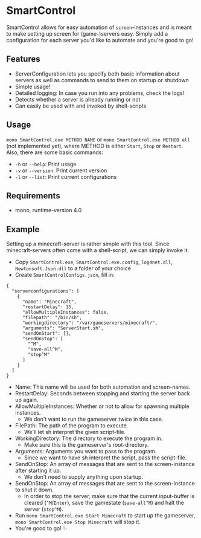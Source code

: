 # SmartControl
SmartControl allows for easy automation of `screen`-instances and is meant to make setting up screen for (game-)servers easy. Simply add a configuration for each server you'd like to automate and you're good to go!

## Features
* ServerConfiguration lets you specify both basic information about servers as well as commands to send to them on startup or shutdown
* Simple usage!
* Detailed logging: In case you run into any problems, check the logs!
* Detects whether a server is already running or not
* Can easily be used with and invoked by shell-scripts

## Usage
`mono SmartControl.exe METHOD NAME` or `mono SmartControl.exe METHOD all` (not implemented yet), where METHOD is either `Start`, `Stop` or `Restart`.
Also, there are some basic commands:
* `-h` or `--help`: Print usage
* `-v` or `--version`: Print current version
* `-l` or `--list`: Print current configurations

## Requirements
* mono, runtime-version 4.0

## Example
Setting up a minecraft-server is rather simple with this tool. Since minecraft-servers often come with a shell-script, we can simply invoke it:
* Copy `SmartControl.exe`, `SmartControl.exe.config`, `log4net.dll`, `Newtonsoft.Json.dll` to a folder of your choice
* Create `SmartControlConfigs.json`, fill in:
```
{
  "serverconfigurations": [
    {
      "name": "Minecraft",
      "restartDelay": 15,
      "allowMultipleInstances": false,
      "filepath": "/bin/sh",
      "workingdirectory": "/var/gameservers/minecraft/",
      "arguments": "ServerStart.sh",
      "sendOnStart": [],
      "sendOnStop": [
        "^M",
        "save-all^M",
        "stop^M"
      ]
    }
  ]
}
```
  * Name: This name will be used for both automation and screen-names.
  * RestartDelay: Seconds between stopping and starting the server back up again.
  * AllowMultipleInstances: Whether or not to allow for spawning multiple instances.
    * We don't want to run the gameserver twice in this case.
  * FilePath: The path of the program to execute.
    * We'll let sh interpret the given script-file.
  * WorkingDirectory: The directory to execute the program in.
    * Make sure this is the gameserver's root-directory.
  * Arguments: Arguments you want to pass to the program.
    * Since we want to have sh interpret the script, pass the script-file.
  * SendOnStop: An array of messages that are sent to the screen-instance after starting it up.
    * We don't need to supply anything upon startup.
  * SendOnStop: An array of messages that are sent to the screen-instance to shut it down.
    * In order to stop the server, make sure that the current input-buffer is cleared (`^M`/`Enter`), save the gamestate (`save-all^M`) and halt the server (`stop^M`).
* Run `mono SmartControl.exe Start Minecraft` to start up the gameserver, `mono SmartControl.exe Stop Minecraft` will stop it.
* You're good to go! :sparkles:
